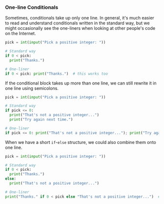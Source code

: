 ### One-line Conditionals

Sometimes, conditionals take up only one line. 
In general, it's much easier to read and understand conditionals written in the standard way, but we might occasionally see the one-liners when looking at other people's code on the Internet.

```python
pick = int(input("Pick a positive integer: "))

# Standard way
if 0 < pick:
  print("Thanks.")

# One-liner
if 0 < pick: print("Thanks.")  # this works too
```

If the conditional block takes up more than one line, we can still rewrite it in one line using semicolons.

```python
pick = int(input("Pick a positive integer: "))

# Standard way
if pick <= 0:
  print("That's not a positive integer...")
  print("Try again next time.")

# One-liner
if pick <= 0: print("That's not a positive integer..."); print("Try again next time.")  # this works too
```

When we have a short `if`-`else` structure, we could also combine them onto one line.

```python
pick = int(input("Pick a positive integer: "))

# Standard way
if 0 < pick:
  print("Thanks.")
else:
  print("That's not a positive integer...")

# One-liner
print("Thanks." if 0 < pick else "That's not a positive integer...")  # this works too
```
